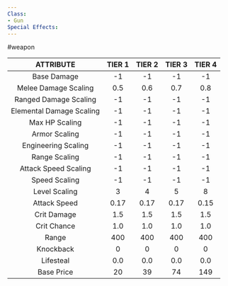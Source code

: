 ```yaml
---
Class:
- Gun
Special Effects: 
---
```

#weapon

| **ATTRIBUTE**| **TIER 1**| **TIER 2**| **TIER 3**| **TIER 4** |
| :---: | :---: | :---: | :---: | :---:  |
| Base Damage | -1   | -1   | -1   | -1  |
| Melee Damage Scaling | 0.5   | 0.6   | 0.7   | 0.8  |
| Ranged Damage Scaling | -1   | -1   | -1   | -1  |
| Elemental Damage Scaling | -1   | -1   | -1   | -1  |
| Max HP Scaling | -1   | -1   | -1   | -1  |
| Armor Scaling | -1   | -1   | -1   | -1  |
| Engineering Scaling | -1   | -1   | -1   | -1  |
| Range Scaling | -1   | -1   | -1   | -1  |
| Attack Speed Scaling | -1   | -1   | -1   | -1  |
| Speed Scaling | -1   | -1   | -1   | -1  |
| Level Scaling | 3   | 4   | 5   | 8  |
| Attack Speed | 0.17   | 0.17   | 0.17   | 0.15  |
| Crit Damage | 1.5   | 1.5   | 1.5   | 1.5  |
| Crit Chance | 1.0   | 1.0   | 1.0   | 1.0  |
| Range | 400   | 400   | 400   | 400  |
| Knockback | 0   | 0   | 0   | 0  |
| Lifesteal | 0.0   | 0.0   | 0.0   | 0.0  |
| Base Price | 20   | 39   | 74   | 149  |
